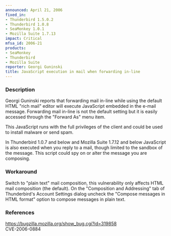 ```yaml
---
announced: April 21, 2006
fixed_in:
- Thunderbird 1.5.0.2
- Thunderbird 1.0.8
- SeaMonkey 1.0.1
- Mozilla Suite 1.7.13
impact: Critical
mfsa_id: 2006-21
products:
- SeaMonkey
- Thunderbird
- Mozilla Suite
reporter: Georgi Guninski
title: JavaScript execution in mail when forwarding in-line
---
```


<h3>Description</h3>

<p>Georgi Guninski reports that forwarding mail in-line while
using the default HTML "rich mail" editor will execute
JavaScript embedded in the e-mail message. Forwarding mail
in-line is not the default setting but it is easily accessed
through the "Forward As" menu item.</p>

<p>This JavaScript runs with the full privileges of the client
and could be used to install malware or send spam.</p>

<p>In Thunderbird 1.0.7 and below and Mozilla Suite 1.7.12 and below
JavaScript is also executed when you reply to a mail, though
limited to the sandbox of the message. This script could
spy on or alter the message you are composing.</p>

<h3>Workaround</h3>

<p>Switch to "plain text" mail composition, this vulnerability only
affects HTML mail composition (the default). On the "Composition and 
Addressing" tab of Thunderbird's Account Settings dialog uncheck the 
"Compose messages in HTML format" option to compose messages in plain 
text.</p>

<h3>References</h3>

<p><a href="https://bugzilla.mozilla.org/show_bug.cgi?id=319858">
https://bugzilla.mozilla.org/show_bug.cgi?id=319858</a><br/>
CVE-2006-0884</p>



